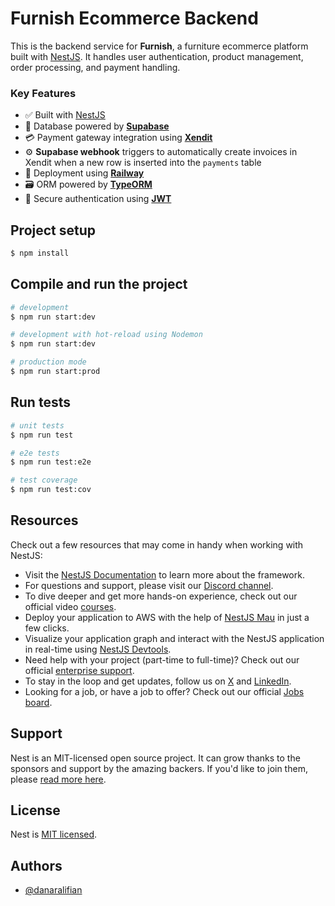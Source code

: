 # Furnish Ecommerce Backend

This is the backend service for **Furnish**, a furniture ecommerce platform built with [NestJS](https://nestjs.com). It handles user authentication, product management, order processing, and payment handling.

### Key Features

- ✅ Built with [NestJS](https://nestjs.com)
- 🧩 Database powered by [**Supabase**](https://supabase.com/)
- 💳 Payment gateway integration using [**Xendit**](https://www.xendit.co/id/)
- ⚙️ **Supabase webhook** triggers to automatically create invoices in Xendit when a new row is inserted into the `payments` table
- 🚀 Deployment using [**Railway**](https://railway.com/)
- 🗃️ ORM powered by [**TypeORM**](https://typeorm.io/)
- 🔐 Secure authentication using [**JWT**](https://jwt.io/)

## Project setup

```bash
$ npm install
```

## Compile and run the project

```bash
# development
$ npm run start:dev

# development with hot-reload using Nodemon
$ npm run start:dev

# production mode
$ npm run start:prod
```

## Run tests

```bash
# unit tests
$ npm run test

# e2e tests
$ npm run test:e2e

# test coverage
$ npm run test:cov
```

## Resources

Check out a few resources that may come in handy when working with NestJS:

- Visit the [NestJS Documentation](https://docs.nestjs.com) to learn more about the framework.
- For questions and support, please visit our [Discord channel](https://discord.gg/G7Qnnhy).
- To dive deeper and get more hands-on experience, check out our official video [courses](https://courses.nestjs.com/).
- Deploy your application to AWS with the help of [NestJS Mau](https://mau.nestjs.com) in just a few clicks.
- Visualize your application graph and interact with the NestJS application in real-time using [NestJS Devtools](https://devtools.nestjs.com).
- Need help with your project (part-time to full-time)? Check out our official [enterprise support](https://enterprise.nestjs.com).
- To stay in the loop and get updates, follow us on [X](https://x.com/nestframework) and [LinkedIn](https://linkedin.com/company/nestjs).
- Looking for a job, or have a job to offer? Check out our official [Jobs board](https://jobs.nestjs.com).

## Support

Nest is an MIT-licensed open source project. It can grow thanks to the sponsors and support by the amazing backers. If you'd like to join them, please [read more here](https://docs.nestjs.com/support).

## License

Nest is [MIT licensed](https://github.com/nestjs/nest/blob/master/LICENSE).

## Authors

- [@danaralifian](https://www.linkedin.com/in/danar-alifian-1a1581174/)
